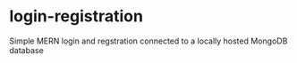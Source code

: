 # login-registration
Simple MERN login and regstration connected to a locally hosted MongoDB database

